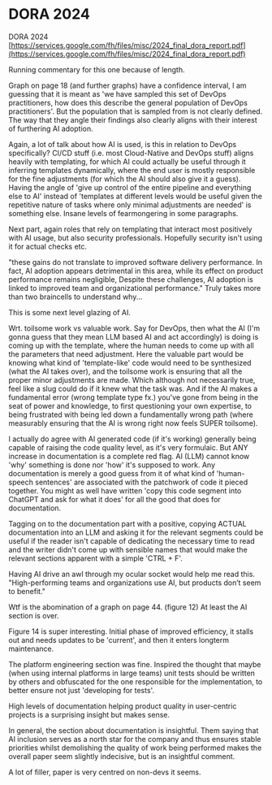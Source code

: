 # DORA 2024
DORA 2024 [https://services.google.com/fh/files/misc/2024_final_dora_report.pdf](https://services.google.com/fh/files/misc/2024_final_dora_report.pdf)

Running commentary for this one because of length.

Graph on page 18 (and further graphs) have a confidence interval, I am guessing that it is meant as 'we have sampled this set of DevOps practitioners, how does this describe the general population of DevOps practitioners'. But the population that is sampled from is not clearly defined. The way that they angle their findings also clearly aligns with their interest of furthering AI adoption.

Again, a lot of talk about how AI is used, is this in relation to DevOps specifically? CI/CD stuff (i.e. most Cloud-Native and DevOps stuff) aligns heavily with templating, for which AI could actually be useful through it inferring templates dynamically, where the end user is mostly responsible for the fine adjustments (for which the AI should also give it a guess). Having the angle of 'give up control of the entire pipeline and everything else to AI' instead of 'templates at different levels would be useful given the repetitive nature of tasks where only minimal adjustments are needed' is something else. Insane levels of fearmongering in some paragraphs.

Next part, again roles that rely on templating that interact most positively with AI usage, but also security professionals. Hopefully security isn't using it for actual checks etc.  

"these gains do not translate to improved software delivery performance. In fact, AI adoption appears detrimental in this area, while its effect on product performance remains negligible, Despite these challenges, AI adoption is linked to improved team and organizational performance." Truly takes more than two braincells to understand why...

This is some next level glazing of AI.

Wrt. toilsome work vs valuable work. Say for DevOps, then what the AI (I'm gonna guess that they mean LLM based AI and act accordingly) is doing is coming up with the template, where the human needs to come up with all the parameters that need adjustment. Here the valuable part would be knowing what kind of 'template-like' code would need to be synthesized (what the AI takes over), and the toilsome work is ensuring that all the proper minor adjustments are made. Which although not necessarily true, feel like a slug could do if it knew what the task was. And if the AI makes a fundamental error (wrong template type fx.) you've gone from being in the seat of power and knowledge, to first questioning your own expertise, to being frustrated with being led down a fundamentally wrong path (where measurably ensuring that the AI is wrong right now feels SUPER toilsome).

I actually do agree with AI generated code (if it's working) generally being capable of raising the code quality level, as it's very formulaic. But ANY increase in documentation is a complete red flag. AI (LLM) cannot know 'why' something is done nor 'how' it's supposed to work. Any documentation is merely a good guess from it of what kind of 'human-speech sentences' are associated with the patchwork of code it pieced together. You might as well have written 'copy this code segment into ChatGPT and ask for what it does' for all the good that does for documentation.

Tagging on to the documentation part with a positive, copying ACTUAL documentation into an LLM and asking it for the relevant segments could be useful if the reader isn't capable of dedicating the necessary time to read and the writer didn't come up with sensible names that would make the relevant sections apparent with a simple 'CTRL + F'.

Having AI drive an awl through my ocular socket would help me read this. "High-performing teams and organizations use AI, but products don’t seem to benefit."

Wtf is the abomination of a graph on page 44. (figure 12) At least the AI section is over.

Figure 14 is super interesting. Initial phase of improved efficiency, it stalls out and needs updates to be 'current', and then it enters longterm maintenance.

The platform engineering section was fine. Inspired the thought that maybe (when using internal platforms in large teams) unit tests should be written by others and obfuscated for the one responsible for the implementation, to better ensure not just 'developing for tests'.

High levels of documentation helping product quality in user-centric projects is a surprising insight but makes sense.

In general, the section about documentation is insightful. Them saying that AI inclusion serves as a north star for the company and thus ensures stable priorities whilst demolishing the quality of work being performed makes the overall paper seem slightly indecisive, but is an insightful comment.

A lot of filler, paper is very centred on non-devs it seems.
